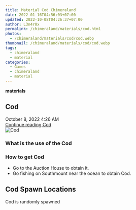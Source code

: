 ```yaml
---
title: Material Cod Chimeraland
date: 2022-01-16T04:56:03+07:00
updated: 2022-10-08T04:26:37+07:00
author: L3n4r0x
permalink: /chimeraland/materials/cod.html
photos:
  - /chimeraland/materials/cod/cod.webp
thumbnail: /chimeraland/materials/cod/cod.webp
tags:
  - chimeraland
  - material
categories:
  - Games
  - chimeraland
  - material
---
```


<section id="bootstrap-wrapper">
  <link
    rel="stylesheet"
    href="https://rawcdn.githack.com/dimaslanjaka/Web-Manajemen/0c3b5aa1813bd4abcd2c11bf3e37928b15c28664/css/bootstrap-5-3-0-alpha3-wrapper.css"
  />
  <div
    class="row g-0 border rounded overflow-hidden flex-md-row mb-4 shadow-sm position-relative bg-light text-dark"
  >
    <div class="col p-4 d-flex flex-column position-static">
      <strong class="d-inline-block mb-2 text-success">materials</strong>
      <h2 class="mb-0">Cod</h2>
      <div class="mb-1 text-muted">October 8, 2022 4:26 AM</div>
      <a href="/chimeraland/materials/cod.html" class="stretched-link d-none"
        >Continue reading Cod</a
      >
    </div>
    <div class="col-auto d-none d-lg-block">
      <img src="/chimeraland/materials/cod/cod.webp" alt="Cod" />
    </div>
  </div>
  <div class="row bg-light text-dark">
    <div class="col-lg-6 col-12 mb-2">
      <div class="card">
        <div class="card-body">
          <h3 class="card-title">What is the use of the Cod</h3>
          <div class="card-text"><ul></ul></div>
        </div>
      </div>
    </div>
    <div class="col-lg-6 col-12 mb-2">
      <div class="card">
        <div class="card-body">
          <h3 class="card-title">How to get Cod</h3>
          <div class="card-text">
            <ul>
              <li>Go to the Auction House to obtain it.</li>
              <li>Go fishing on Southmount near the ocean to obtain Cod.</li>
            </ul>
          </div>
        </div>
      </div>
    </div>
    <div class="col-12 mb-2">
      <h2>Cod Spawn Locations</h2>
      <p>Cod is randomly spawned</p>
    </div>
  </div>
</section>